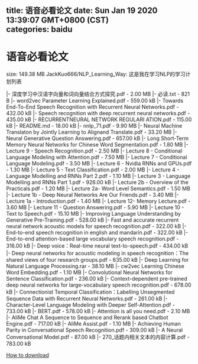 
title: 语音必看论文
date: Sun Jan 19 2020 13:39:07 GMT+0800 (CST)    
categories: baidu
---

# 语音必看论文
size: 149.38 MB
 JackKuo666/NLP_Learning_Way: 这是我在学习NLP的学习计划列表
 
|- 深度学习中汉语字向量和词向量结合方式探究.pdf - 2.00 MB
|- 必读.txt - 821 B
|- word2vec Parameter Learning Explained.pdf - 559.00 kB
|- Towards End-To-End Speech Recognition with Recurrent Neural Networks.pdf - 432.00 kB
|- Speech recognition with deep recurrent neural networks.pdf - 435.00 kB
|- RECURRENTNEURAL NETWORK REGULARI ATION.pdf - 115.00 kB
|- README.md - 18.00 kB
|- nnlp_71.pdf - 9.90 MB
|- Neural Machine Translaton by Jointly Learning  to Alignand Translate.pdf - 33.20 MB
|- Neural Generative Question Answering.pdf - 657.00 kB
|- Long Short-Term Memory Neural Networks for Chinese Word Segmentation.pdf - 1.80 MB
|- Lecture 9 - Speech Recognition.pdf - 2.50 MB
|- Lecture 8 - Conditional Language Modeling with Attention.pdf - 7.50 MB
|- Lecture 7 - Conditional Language Modeling.pdf - 3.50 MB
|- Lecture 6 - Nvidia RNNs and GPUs.pdf - 1.30 MB
|- Lecture 5 - Text Classification.pdf - 2.00 MB
|- Lecture 4 - Language Modelling and RNNs Part 2.pdf - 1.10 MB
|- Lecture 3 - Language Modelling and RNNs Part 1.pdf - 926.00 kB
|- Lecture 2b - Overview of the Practicals.pdf - 1.20 MB
|- Lecture 2a- Word Level Semantics.pdf - 1.50 MB
|- Lecture 1b - Deep Neural Networks Are Our Friends.pdf - 3.40 MB
|- Lecture 1a - Introduction.pdf - 1.40 MB
|- Lecture 12- Memory Lecture.pdf - 3.60 MB
|- Lecture 11 - Question Answering.pdf - 5.90 MB
|- Lecture 10 - Text to Speech.pdf - 15.10 MB
|- Improving Language Understanding by Generative Pre-Training.pdf - 528.00 kB
|- Fast and accurate recurrent neural network acoustic models for speech recognition.pdf - 322.00 kB
|- End-to-end speech recognition in english and mandarin.pdf - 322.00 kB
|- End-to-end attention-based large vocabulary speech recognition.pdf - 316.00 kB
|- Deep voice：Real-time neural text-to-speech.pdf - 434.00 kB
|- Deep neural networks for acoustic modeling in speech recognition：The shared views of four research groups.pdf - 635.00 kB
|- Deep Learning for Natural Language Processing.rar - 38.10 MB
|- cw2vec Learning Chinese Word Embedding.pdf - 1.10 MB
|- Convolutional Neural Networks for Sentence Classification.pdf - 236.00 kB
|- Context-dependent pre-trained deep neural networks for large-vocabulary speech recognition.pdf - 678.00 kB
|- Connectionist Temporal Classification：Labelling Unsegmented Sequence Data with Recurrent Neural Networks.pdf - 261.00 kB
|- Character-Level Language Modeling with Deeper Self-Attention.pdf - 733.00 kB
|- BERT.pdf - 578.00 kB
|- Attention is all you need.pdf - 2.10 MB
|- AliMe Chat A Sequence to Sequence and Rerank based Chatbot Engine.pdf - 717.00 kB
|- AliMe Assist.pdf - 1.10 MB
|- Achieving Human Parity in Conversational Speech Recognition.pdf - 309.00 kB
|- A Neural Conversational Model.pdf - 87.00 kB
|- 270_话题内相关文本的内容计算.pdf - 783.00 kB

[How to download](https://bpcam.bemobtrk.com/go/2ceec3aa-1ca2-46d6-b9ff-aaa5c184517c?jno=1166)